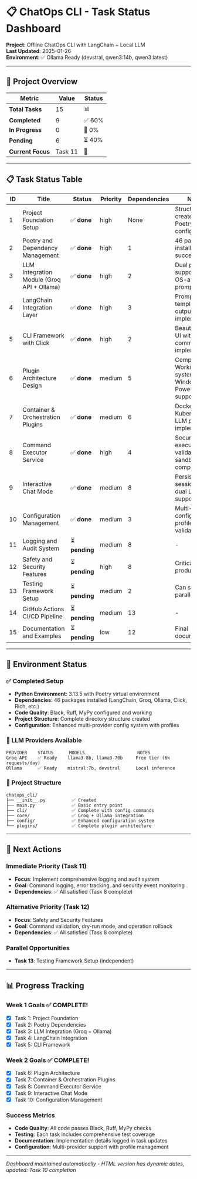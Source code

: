 # 📋 ChatOps CLI - Task Status Dashboard

**Project**: Offline ChatOps CLI with LangChain + Local LLM  
**Last Updated**: 2025-01-26  
**Environment**: ✅ Ollama Ready (devstral, qwen3:14b, qwen3:latest)

---

## 🎯 Project Overview

| Metric | Value | Status |
|--------|-------|--------|
| **Total Tasks** | 15 | 📊 |
| **Completed** | 9 | ✅ 60% |
| **In Progress** | 0 | 🔄 0% |
| **Pending** | 6 | ⏳ 40% |
| **Current Focus** | Task 11 | 🎯 |

---

## 📋 Task Status Table

| ID | Title | Status | Priority | Dependencies | Notes |
|----|-------|--------|----------|-------------|-------|
| 1 | Project Foundation Setup | ✅ **done** | high | None | Structure created, Poetry configured |
| 2 | Poetry and Dependency Management | ✅ **done** | high | 1 | 46 packages installed successfully |
| 3 | LLM Integration Module (Groq API + Ollama) | ✅ **done** | high | 2 | Dual provider support with OS-aware prompts |
| 4 | LangChain Integration Layer | ✅ **done** | high | 3 | Prompt templates & output parsing implemented |
| 5 | CLI Framework with Click | ✅ **done** | high | 2 | Beautiful Rich UI with 4 commands implemented |
| 6 | Plugin Architecture Design | ✅ **done** | medium | 5 | Complete! Working system with Windows PowerShell support |
| 7 | Container & Orchestration Plugins | ✅ **done** | medium | 6 | Docker + Kubernetes + LLM plugins implemented |
| 8 | Command Executor Service | ✅ **done** | high | 4 | Secure execution with validation & sandboxing complete |
| 9 | Interactive Chat Mode | ✅ **done** | medium | 8 | Persistent sessions with dual LLM support |
| 10 | Configuration Management | ✅ **done** | medium | 3 | Multi-provider config with profiles and validation |
| 11 | Logging and Audit System | ⏳ **pending** | medium | 8 | - |
| 12 | Safety and Security Features | ⏳ **pending** | high | 8 | Critical for production |
| 13 | Testing Framework Setup | ⏳ **pending** | medium | 2 | Can start parallel |
| 14 | GitHub Actions CI/CD Pipeline | ⏳ **pending** | medium | 13 | - |
| 15 | Documentation and Examples | ⏳ **pending** | low | 12 | Final documentation |

---

## 🔧 Environment Status

### ✅ Completed Setup
- **Python Environment**: 3.13.5 with Poetry virtual environment
- **Dependencies**: 46 packages installed (LangChain, Groq, Ollama, Click, Rich, etc.)
- **Code Quality**: Black, Ruff, MyPy configured and working
- **Project Structure**: Complete directory structure created
- **Configuration**: Enhanced multi-provider config system with profiles

### 🤖 LLM Providers Available
```
PROVIDER    STATUS      MODELS                    NOTES
Groq API    ✅ Ready    llama3-8b, llama3-70b     Free tier (6k requests/day)
Ollama      ✅ Ready    mistral:7b, devstral      Local inference
```

### 📁 Project Structure
```
chatops_cli/
├── __init__.py          ✅ Created
├── main.py              ✅ Basic entry point
├── cli/                 ✅ Complete with config commands
├── core/                ✅ Groq + Ollama integration
├── config/              ✅ Enhanced configuration system
└── plugins/             ✅ Complete plugin architecture
```

---

## 🚀 Next Actions

### Immediate Priority (Task 11)
- **Focus**: Implement comprehensive logging and audit system
- **Goal**: Command logging, error tracking, and security event monitoring
- **Dependencies**: ✅ All satisfied (Task 8 complete)

### Alternative Priority (Task 12)
- **Focus**: Safety and Security Features
- **Goal**: Command validation, dry-run mode, and operation rollback
- **Dependencies**: ✅ All satisfied (Task 8 complete)

### Parallel Opportunities
- **Task 13**: Testing Framework Setup (independent)

---

## 📊 Progress Tracking

### Week 1 Goals ✅ COMPLETE!
- [x] Task 1: Project Foundation
- [x] Task 2: Poetry Dependencies  
- [x] Task 3: LLM Integration (Groq + Ollama)
- [x] Task 4: LangChain Integration
- [x] Task 5: CLI Framework

### Week 2 Goals ✅ COMPLETE!
- [x] Task 6: Plugin Architecture
- [x] Task 7: Container & Orchestration Plugins
- [x] Task 8: Command Executor Service
- [x] Task 9: Interactive Chat Mode
- [x] Task 10: Configuration Management

### Success Metrics
- **Code Quality**: All code passes Black, Ruff, MyPy checks
- **Testing**: Each task includes comprehensive test coverage
- **Documentation**: Implementation details logged in task updates
- **Configuration**: Multi-provider support with profile management

---

*Dashboard maintained automatically - HTML version has dynamic dates, updated: Task 10 completion*  